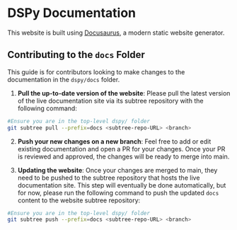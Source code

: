 # DSPy Documentation

This website is built using [Docusaurus](https://docusaurus.io/), a modern static website generator.

## Contributing to the `docs` Folder

This guide is for contributors looking to make changes to the documentation in the `dspy/docs` folder. 

1. **Pull the up-to-date version of the website**: Please pull the latest version of the live documentation site via its subtree repository with the following command:

```bash
#Ensure you are in the top-level dspy/ folder
git subtree pull --prefix=docs <subtree-repo-URL> <branch>
```

2. **Push your new changes on a new branch**: Feel free to add or edit existing documentation and open a PR for your changes. Once your PR is reviewed and approved, the changes will be ready to merge into main. 

3. **Updating the website**: Once your changes are merged to main, they need to be pushed to the subtree repository that hosts the live documentation site. This step will eventually be done automatically, but for now, please run the following command to push the updated `docs` content to the website subtree repository:

```bash
#Ensure you are in the top-level dspy/ folder
git subtree push --prefix=docs <subtree-repo-URL> <branch>
```